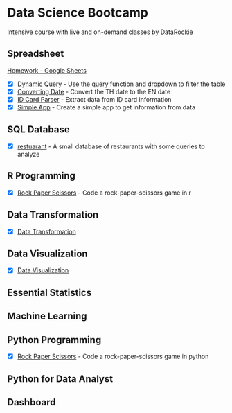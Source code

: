 # Data Science Bootcamp
Intensive course with live and on-demand classes by [DataRockie](https://datarockie.com/data-science-bootcamp/)  

## Spreadsheet
[Homework - Google Sheets](https://docs.google.com/spreadsheets/d/1W0MzkBgQZTEoTQroXZHpT8kjcYdhfPxjvsuN1NTdkJo/edit?usp=sharing)  

- [x] [Dynamic Query](https://cchayanin.github.io/quartz/project/datarockie/google-sheets/homework-googlesheets/#dynamic-query) - Use the query function and dropdown to filter the table  
- [x] [Converting Date](https://cchayanin.github.io/quartz/project/datarockie/google-sheets/homework-googlesheets/#converting-date) - Convert the TH date to the EN date  
- [x] [ID Card Parser](https://cchayanin.github.io/quartz/project/datarockie/google-sheets/homework-googlesheets/#id-card-parser) - Extract data from ID card information  
- [x] [Simple App](https://cchayanin.github.io/quartz/project/datarockie/google-sheets/homework-googlesheets/#simple-app) - Create a simple app to get information from data  

## SQL Database
- [x] [restuarant](./sql) - A small database of restaurants with some queries to analyze  

## R Programming
- [x] [Rock Paper Scissors](./r) - Code a rock-paper-scissors game in r  

## Data Transformation
- [x] [Data Transformation](./data-transformation/)
## Data Visualization
- [x] [Data Visualization](./data-visualization/)
## Essential Statistics

## Machine Learning

## Python Programming
- [x] [Rock Paper Scissors](./python) - Code a rock-paper-scissors game in python  

## Python for Data Analyst


## Dashboard